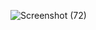 ![Screenshot (72)](https://user-images.githubusercontent.com/118178301/230397505-d358d289-f8b2-488c-85f9-b57547ad991b.png)

